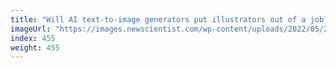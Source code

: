 ```yaml
---
title: "Will AI text-to-image generators put illustrators out of a job?"
imageUrl: "https://images.newscientist.com/wp-content/uploads/2022/05/26114929/SEI_106436363.jpg?width=600"
index: 455
weight: 455
---
```

